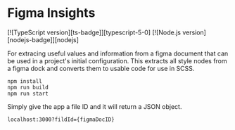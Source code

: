 # Figma Insights

[![TypeScript version][ts-badge]][typescript-5-0]
[![Node.js version][nodejs-badge]][nodejs]

For extracing useful values and information from a figma document that can be used in a project's initial configuration. This extracts all style nodes from a figma dock and converts them to usable code for use in SCSS.

```
npm install
npm run build
npm run start
```

Simply give the app a file ID and it will return a JSON object.

```
localhost:3000?fildId={figmaDocID}
```